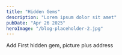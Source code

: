 ```yaml
---
title: "Hidden Gems"
description: "Lorem ipsum dolor sit amet"
pubDate: "Apr 26 2025"
heroImage: "/blog-placeholder-2.jpg"
---
```


Add First hidden gem, picture plus address
